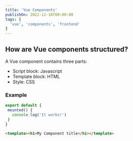```yaml
---
title: 'Vue Components'
publishOn: 2022-12-10T00:00:00
tags: [
  'vue', 'components', 'frontend'
]
---
```


## How are Vue components structured?

A Vue component contains three parts:
 - Script block: Javascript
 - Template block: HTML
 - Style: CSS

 ### Example

 ```js
 export default {
  mounted() {
    console.log('It works!')
  }
 }
 ```

 ```html
<template><h1>My Component title</h1></template>
 ```